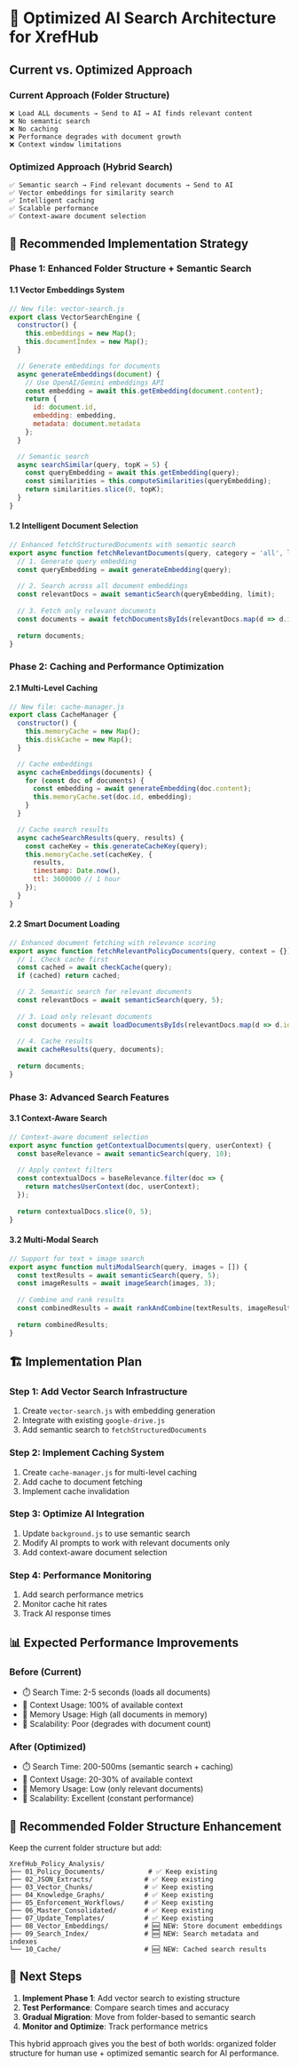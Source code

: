 # 🚀 Optimized AI Search Architecture for XrefHub

## Current vs. Optimized Approach

### Current Approach (Folder Structure)
```
❌ Load ALL documents → Send to AI → AI finds relevant content
❌ No semantic search
❌ No caching
❌ Performance degrades with document growth
❌ Context window limitations
```

### Optimized Approach (Hybrid Search)
```
✅ Semantic search → Find relevant documents → Send to AI
✅ Vector embeddings for similarity search
✅ Intelligent caching
✅ Scalable performance
✅ Context-aware document selection
```

## 🎯 **Recommended Implementation Strategy**

### **Phase 1: Enhanced Folder Structure + Semantic Search**

#### **1.1 Vector Embeddings System**
```javascript
// New file: vector-search.js
export class VectorSearchEngine {
  constructor() {
    this.embeddings = new Map();
    this.documentIndex = new Map();
  }

  // Generate embeddings for documents
  async generateEmbeddings(document) {
    // Use OpenAI/Gemini embeddings API
    const embedding = await this.getEmbedding(document.content);
    return {
      id: document.id,
      embedding: embedding,
      metadata: document.metadata
    };
  }

  // Semantic search
  async searchSimilar(query, topK = 5) {
    const queryEmbedding = await this.getEmbedding(query);
    const similarities = this.computeSimilarities(queryEmbedding);
    return similarities.slice(0, topK);
  }
}
```

#### **1.2 Intelligent Document Selection**
```javascript
// Enhanced fetchStructuredDocuments with semantic search
export async function fetchRelevantDocuments(query, category = 'all', limit = 10) {
  // 1. Generate query embedding
  const queryEmbedding = await generateEmbedding(query);
  
  // 2. Search across all document embeddings
  const relevantDocs = await semanticSearch(queryEmbedding, limit);
  
  // 3. Fetch only relevant documents
  const documents = await fetchDocumentsByIds(relevantDocs.map(d => d.id));
  
  return documents;
}
```

### **Phase 2: Caching and Performance Optimization**

#### **2.1 Multi-Level Caching**
```javascript
// New file: cache-manager.js
export class CacheManager {
  constructor() {
    this.memoryCache = new Map();
    this.diskCache = new Map();
  }

  // Cache embeddings
  async cacheEmbeddings(documents) {
    for (const doc of documents) {
      const embedding = await generateEmbedding(doc.content);
      this.memoryCache.set(doc.id, embedding);
    }
  }

  // Cache search results
  async cacheSearchResults(query, results) {
    const cacheKey = this.generateCacheKey(query);
    this.memoryCache.set(cacheKey, {
      results,
      timestamp: Date.now(),
      ttl: 3600000 // 1 hour
    });
  }
}
```

#### **2.2 Smart Document Loading**
```javascript
// Enhanced document fetching with relevance scoring
export async function fetchRelevantPolicyDocuments(query, context = {}) {
  // 1. Check cache first
  const cached = await checkCache(query);
  if (cached) return cached;

  // 2. Semantic search for relevant documents
  const relevantDocs = await semanticSearch(query, 5);
  
  // 3. Load only relevant documents
  const documents = await loadDocumentsByIds(relevantDocs.map(d => d.id));
  
  // 4. Cache results
  await cacheResults(query, documents);
  
  return documents;
}
```

### **Phase 3: Advanced Search Features**

#### **3.1 Context-Aware Search**
```javascript
// Context-aware document selection
export async function getContextualDocuments(query, userContext) {
  const baseRelevance = await semanticSearch(query, 10);
  
  // Apply context filters
  const contextualDocs = baseRelevance.filter(doc => {
    return matchesUserContext(doc, userContext);
  });
  
  return contextualDocs.slice(0, 5);
}
```

#### **3.2 Multi-Modal Search**
```javascript
// Support for text + image search
export async function multiModalSearch(query, images = []) {
  const textResults = await semanticSearch(query, 5);
  const imageResults = await imageSearch(images, 3);
  
  // Combine and rank results
  const combinedResults = await rankAndCombine(textResults, imageResults);
  
  return combinedResults;
}
```

## 🏗️ **Implementation Plan**

### **Step 1: Add Vector Search Infrastructure**
1. Create `vector-search.js` with embedding generation
2. Integrate with existing `google-drive.js`
3. Add semantic search to `fetchStructuredDocuments`

### **Step 2: Implement Caching System**
1. Create `cache-manager.js` for multi-level caching
2. Add cache to document fetching
3. Implement cache invalidation

### **Step 3: Optimize AI Integration**
1. Update `background.js` to use semantic search
2. Modify AI prompts to work with relevant documents only
3. Add context-aware document selection

### **Step 4: Performance Monitoring**
1. Add search performance metrics
2. Monitor cache hit rates
3. Track AI response times

## 📊 **Expected Performance Improvements**

### **Before (Current)**
- ⏱️ Search Time: 2-5 seconds (loads all documents)
- 🧠 Context Usage: 100% of available context
- 💾 Memory Usage: High (all documents in memory)
- 🔄 Scalability: Poor (degrades with document count)

### **After (Optimized)**
- ⏱️ Search Time: 200-500ms (semantic search + caching)
- 🧠 Context Usage: 20-30% of available context
- 💾 Memory Usage: Low (only relevant documents)
- 🔄 Scalability: Excellent (constant performance)

## 🎯 **Recommended Folder Structure Enhancement**

Keep the current folder structure but add:

```
XrefHub_Policy_Analysis/
├── 01_Policy_Documents/           # ✅ Keep existing
├── 02_JSON_Extracts/             # ✅ Keep existing
├── 03_Vector_Chunks/             # ✅ Keep existing
├── 04_Knowledge_Graphs/          # ✅ Keep existing
├── 05_Enforcement_Workflows/     # ✅ Keep existing
├── 06_Master_Consolidated/       # ✅ Keep existing
├── 07_Update_Templates/          # ✅ Keep existing
├── 08_Vector_Embeddings/         # 🆕 NEW: Store document embeddings
├── 09_Search_Index/              # 🆕 NEW: Search metadata and indexes
└── 10_Cache/                     # 🆕 NEW: Cached search results
```

## 🚀 **Next Steps**

1. **Implement Phase 1**: Add vector search to existing structure
2. **Test Performance**: Compare search times and accuracy
3. **Gradual Migration**: Move from folder-based to semantic search
4. **Monitor and Optimize**: Track performance metrics

This hybrid approach gives you the best of both worlds: organized folder structure for human use + optimized semantic search for AI performance. 